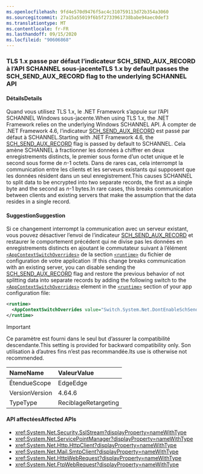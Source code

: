 ```yaml
---
ms.openlocfilehash: 9fd4e570d9476f5ac4c310759113d72b354a3060
ms.sourcegitcommit: 27a15a55019f6b5f2733961738babe94aec0def3
ms.translationtype: MT
ms.contentlocale: fr-FR
ms.lasthandoff: 09/15/2020
ms.locfileid: "90606868"
---
```

### <a name="tls-1x-by-default-passes-the-sch_send_aux_record-flag-to-the-underlying-schannel-api"></a><span data-ttu-id="06b8d-101">TLS 1.x passe par défaut l’indicateur SCH_SEND_AUX_RECORD à l’API SCHANNEL sous-jacente</span><span class="sxs-lookup"><span data-stu-id="06b8d-101">TLS 1.x by default passes the SCH_SEND_AUX_RECORD flag to the underlying SCHANNEL API</span></span>

#### <a name="details"></a><span data-ttu-id="06b8d-102">Détails</span><span class="sxs-lookup"><span data-stu-id="06b8d-102">Details</span></span>

<span data-ttu-id="06b8d-103">Quand vous utilisez TLS 1.x, le .NET Framework s’appuie sur l’API SCHANNEL Windows sous-jacente.</span><span class="sxs-lookup"><span data-stu-id="06b8d-103">When using TLS 1.x, the .NET Framework relies on the underlying Windows SCHANNEL API.</span></span> <span data-ttu-id="06b8d-104">À compter de .NET Framework 4.6, l’indicateur [SCH_SEND_AUX_RECORD](/windows/win32/api/schannel/ns-schannel-schannel_cred) est passé par défaut à SCHANNEL.</span><span class="sxs-lookup"><span data-stu-id="06b8d-104">Starting with .NET Framework 4.6, the [SCH_SEND_AUX_RECORD](/windows/win32/api/schannel/ns-schannel-schannel_cred) flag is passed by default to SCHANNEL.</span></span> <span data-ttu-id="06b8d-105">Cela amène SCHANNEL à fractionner les données à chiffrer en deux enregistrements distincts, le premier sous forme d’un octet unique et le second sous forme de <em>n</em>-1 octets. Dans de rares cas, cela interrompt la communication entre les clients et les serveurs existants qui supposent que les données résident dans un seul enregistrement.</span><span class="sxs-lookup"><span data-stu-id="06b8d-105">This causes SCHANNEL to split data to be encrypted into two separate records, the first as a single byte and the second as <em>n</em>-1 bytes.In rare cases, this breaks communication between clients and existing servers that make the assumption that the data resides in a single record.</span></span>

#### <a name="suggestion"></a><span data-ttu-id="06b8d-106">Suggestion</span><span class="sxs-lookup"><span data-stu-id="06b8d-106">Suggestion</span></span>

<span data-ttu-id="06b8d-107">Si ce changement interrompt la communication avec un serveur existant, vous pouvez désactiver l’envoi de l’indicateur [SCH_SEND_AUX_RECORD](/windows/win32/api/schannel/ns-schannel-schannel_cred) et restaurer le comportement précédent qui ne divise pas les données en enregistrements distincts en ajoutant le commutateur suivant à l’élément [`<AppContextSwitchOverrides>`](~/docs/framework/configure-apps/file-schema/runtime/appcontextswitchoverrides-element.md) de la section [`<runtime>`](~/docs/framework/configure-apps/file-schema/runtime/runtime-element.md) du fichier de configuration de votre application :</span><span class="sxs-lookup"><span data-stu-id="06b8d-107">If this change breaks communication with an existing server, you can disable sending the [SCH_SEND_AUX_RECORD](/windows/win32/api/schannel/ns-schannel-schannel_cred) flag and restore the previous behavior of not splitting data into separate records by adding the following switch to the [`<AppContextSwitchOverrides>`](~/docs/framework/configure-apps/file-schema/runtime/appcontextswitchoverrides-element.md) element in the [`<runtime>`](~/docs/framework/configure-apps/file-schema/runtime/runtime-element.md) section of your app configuration file:</span></span>

```xml
<runtime>
  <AppContextSwitchOverrides value="Switch.System.Net.DontEnableSchSendAuxRecord=true" />
</runtime>
```

> [!IMPORTANT]
> <span data-ttu-id="06b8d-108">Ce paramètre est fourni dans le seul but d’assurer la compatibilité descendante.</span><span class="sxs-lookup"><span data-stu-id="06b8d-108">This setting is provided for backward compatibility only.</span></span> <span data-ttu-id="06b8d-109">Son utilisation à d’autres fins n’est pas recommandée.</span><span class="sxs-lookup"><span data-stu-id="06b8d-109">Its use is otherwise not recommended.</span></span>

| <span data-ttu-id="06b8d-110">Name</span><span class="sxs-lookup"><span data-stu-id="06b8d-110">Name</span></span>    | <span data-ttu-id="06b8d-111">Valeur</span><span class="sxs-lookup"><span data-stu-id="06b8d-111">Value</span></span>       |
|:--------|:------------|
| <span data-ttu-id="06b8d-112">Étendue</span><span class="sxs-lookup"><span data-stu-id="06b8d-112">Scope</span></span>   | <span data-ttu-id="06b8d-113">Edge</span><span class="sxs-lookup"><span data-stu-id="06b8d-113">Edge</span></span>        |
| <span data-ttu-id="06b8d-114">Version</span><span class="sxs-lookup"><span data-stu-id="06b8d-114">Version</span></span> | <span data-ttu-id="06b8d-115">4.6</span><span class="sxs-lookup"><span data-stu-id="06b8d-115">4.6</span></span>         |
| <span data-ttu-id="06b8d-116">Type</span><span class="sxs-lookup"><span data-stu-id="06b8d-116">Type</span></span>    | <span data-ttu-id="06b8d-117">Reciblage</span><span class="sxs-lookup"><span data-stu-id="06b8d-117">Retargeting</span></span> |

#### <a name="affected-apis"></a><span data-ttu-id="06b8d-118">API affectées</span><span class="sxs-lookup"><span data-stu-id="06b8d-118">Affected APIs</span></span>

- <xref:System.Net.Security.SslStream?displayProperty=nameWithType>
- <xref:System.Net.ServicePointManager?displayProperty=nameWithType>
- <xref:System.Net.Http.HttpClient?displayProperty=nameWithType>
- <xref:System.Net.Mail.SmtpClient?displayProperty=nameWithType>
- <xref:System.Net.HttpWebRequest?displayProperty=nameWithType>
- <xref:System.Net.FtpWebRequest?displayProperty=nameWithType>
